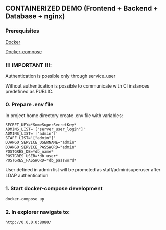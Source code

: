 ## CONTAINERIZED DEMO (Frontend + Backend + Database + nginx)

### Prerequisites

[Docker](https://docs.docker.com/engine/install/)

[Docker-compose](https://docs.docker.com/compose/install/#:~:text=Prerequisites,part%20of%20those%20desktop%20installs.)

### **!!!** IMPORTANT **!!!**:

Authentication is possible only through service_user

Without authentication is possible to communicate with CI instances predefined as PUBLIC.

### 0. Prepare .env file

In project home directory create .env file with variables:

```
SECRET_KEY=*SomeSuperSecretKey*
ADMINS_LIST='["server_user_login"]'
ADMINS_LIST='["admin"]'
STAFF_LIST='["admin"]'
DJANGO_SERVICE_USERNAME="admin"
DJANGO_SERVICE_PASSWORD="admin"
POSTGRES_DB=*db_name*
POSTGRES_USER=*db_user*
POSTGRES_PASSWORD=*db_password*
```

User defined in admin list will be promoted as staff/admin/superuser after LDAP authentication

### 1. Start docker-compose development

```
docker-compose up
```

### 2. In explorer navigate to:

```
http://0.0.0.0:8080/
```
